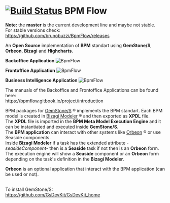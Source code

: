 [![Build Status](https://travis-ci.org/brunobuzzi/OrbeonPersistenceLayer.svg?branch=master)](https://github.com/brunobuzzi/BpmFlow)
BPM Flow
=======================
**Note:** the **master** is the current development line and maybe not stable.<br> 
For stable versions check:<br> 
https://github.com/brunobuzzi/BpmFlow/releases

An **Open Source** implementation of **BPM** standart using **GemStone/S**, **Orbeon**, **Bizagi** and **Highcharts**.<br>

**Backoffice Application**
![BpmFlow](https://github.com/brunobuzzi/BpmFlow/blob/master/wiki/bpmflow-backoffice.png)<br>

**Frontoffice Application**
![BpmFlow](https://github.com/brunobuzzi/BpmFlow/blob/master/wiki/bpmflow-frontoffice.png)<br>

**Business Intelligence Application**
![BpmFlow](https://github.com/brunobuzzi/BpmFlow/blob/master/wiki/bpmflow-bi.png)<br>

The manuals of the Backoffice and Frontoffice Applications can be found here:<br>
https://bpmflow.gitbook.io/project/introduction

BPM packages for [GemStone/S](http://www.gemtalksystems.com/) ® implements the BPM standart. Each BPM model is created in [Bizagi Modeler](http://www.bizagi.com/es/productos/bpm-suite/modeler) ® and then exported as **XPDL** file.<br>The **XPDL** file is imported in the **BPM Meta Model Execution Engine** and it can be instantiated and executed inside **GemStone/S**.<br>
The **BPM application** can interact with other systems like [Orbeon](http://www.orbeon.com) ® or use Seaside components. <br>
Inside **Bizagi Modeler** if a task has the extended attribute -*seasideComponent*- then is a **Seaside** task if not then is an **Orbeon** form.<br> 
The execution engine will show a **Seaside** component or an **Orbeon** form depending on the task's definition in the **Bizagi Modeler**.

**Orbeon** is an optional application that interact with the BPM application (can be used or not).<br><br>

To install GemStone/S:<br>
https://github.com/GsDevKit/GsDevKit_home
